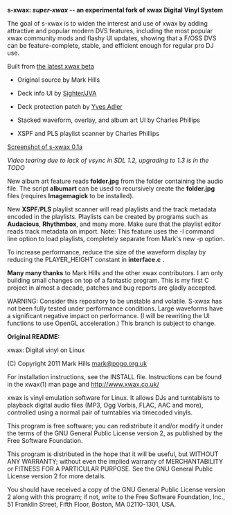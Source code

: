 **s-xwax: *super-xwax* -- an experimental fork of xwax Digital Vinyl System**

The goal of s-xwax is to widen the interest and use of xwax by adding
attractive and popular modern DVS features, including the most popular xwax
community mods and flashy UI updates, showing that a F/OSS DVS can be
feature-complete, stable, and efficient enough for regular pro DJ use.

Built from [the latest xwax beta](http://www.xwax.co.uk/devel/xwax.git)

  * Original source by Mark Hills

  * Deck info UI by [Sighter/JVA](http://sighter.ath.cx/cgit/cgit.cgi/xwaxed/?h=played_tracks)

  * Deck protection patch by [Yves Adler](https://github.com/yadler/xwax-yadler)

  * Stacked waveform, overlay, and album art UI by Charles Phillips

  * XSPF and PLS playlist scanner by Charles Phillips

[Screenshot of s-xwax 0.1a](http://www.doublerebel.com/images/s-xwax0.1a.png)

*Video tearing due to lack of vsync in SDL 1.2, upgrading to 1.3 is in the TODO*

New album art feature reads **folder.jpg** from the folder containing
the audio file.  The script **albumart** can be used to recursively
create the **folder.jpg** files (requires **Imagemagick** to be installed).

New **XSPF**/**PLS** playlist scanner will read playlists and the track
metadata encoded in the playlists.  Playlists can be created by
programs such as **Audacious**, **Rhythmbox**, and many more. Make sure
that the playlist editor reads track metadata on import. Note: This feature
uses the -l command line option to load playlists, completely separate from
Mark's new -p option.

To increase performance, reduce the size of the waveform display
by reducing the PLAYER_HEIGHT constant in **interface.c** .

**Many many thanks** to Mark Hills and the other xwax contributors.
I am only building small changes on top of a fantastic program.
This is my first C project in almost a decade, patches and bug
reports are gladly accepted.

WARNING: Consider this repository to be unstable and volatile.
S-xwax has not been fully tested under performance conditions.
Large waveforms have a significant negative impact on performance.
(I will be rewriting the UI functions to use OpenGL acceleration.)
This branch is subject to change.

**Original README:**

xwax: Digital vinyl on Linux

(C) Copyright 2011 Mark Hills <mark@pogo.org.uk>

For installation instructions, see the INSTALL file. Instructions can
be found in the xwax(1) man page and http://www.xwax.co.uk/

xwax is vinyl emulation software for Linux. It allows DJs and
turntablists to playback digital audio files (MP3, Ogg Vorbis, FLAC,
AAC and more), controlled using a normal pair of turntables via
timecoded vinyls.

This program is free software; you can redistribute it and/or modify
it under the terms of the GNU General Public License version 2, as
published by the Free Software Foundation.
 
This program is distributed in the hope that it will be useful, but
WITHOUT ANY WARRANTY; without even the implied warranty of
MERCHANTABILITY or FITNESS FOR A PARTICULAR PURPOSE. See the GNU
General Public License version 2 for more details.
 
You should have received a copy of the GNU General Public License
version 2 along with this program; if not, write to the Free Software
Foundation, Inc., 51 Franklin Street, Fifth Floor, Boston, MA
02110-1301, USA.
